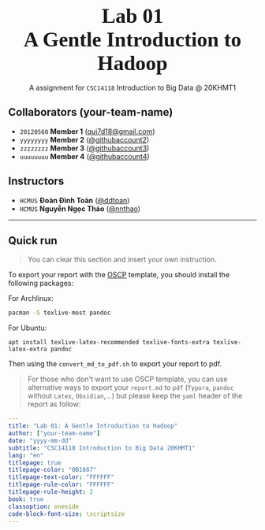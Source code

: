 
<div style="text-align: center">
    <span style="font-size: 3em; font-weight: 700; font-family: Consolas">
        Lab 01 <br>
        A Gentle Introduction to Hadoop
    </span>
    <br><br>
    <span style="">
        A assignment for <code>CSC14118</code> Introduction to Big Data @ 20KHMT1
    </span>
</div>


## Collaborators (your-team-name)
- `20120560` **Member 1** ([qui7d18@gmail.com](https://github.com/githubaccount1))
- `yyyyyyyy` **Member 2** ([@githubaccount2](https://github.com/githubaccount2))
- `zzzzzzzz` **Member 3** ([@githubaccount3](https://github.com/githubaccount3))
- `uuuuuuuu` **Member 4** ([@githubaccount4](https://github.com/githubaccount4))
## Instructors
- `HCMUS` **Đoàn Đình Toàn** ([@ddtoan](ddtoan18@clc.fitus.edu.vn))
- `HCMUS` **Nguyễn Ngọc Thảo** ([@nnthao](nnthao@fit.hcmus.edu.vn))
---
<div style="page-break-after: always"></div>

## Quick run
> You can clear this section and insert your own instruction.

To export your report with the [OSCP](https://help.offensive-security.com/hc/en-us/articles/360046787731-PEN-200-Reporting-Requirements) template, you should install the following packages:

For Archlinux:
```bash
pacman -S texlive-most pandoc
```
For Ubuntu:
```
apt install texlive-latex-recommended texlive-fonts-extra texlive-latex-extra pandoc
```
Then using the `convert_md_to_pdf.sh` to export your report to pdf.

> For those who don't want to use OSCP template, you can use alternative ways to export your `report.md` to `pdf` (`Typora`, `pandoc` without `Latex`, `Obsidian`,...) but please keep the `yaml` header of the report as follow:

```yaml
---
title: "Lab 01: A Gentle Introduction to Hadoop"
author: ["your-team-name"]
date: "yyyy-mm-dd"
subtitle: "CSC14118 Introduction to Big Data 20KHMT1"
lang: "en"
titlepage: true
titlepage-color: "0B1887"
titlepage-text-color: "FFFFFF"
titlepage-rule-color: "FFFFFF"
titlepage-rule-height: 2
book: true
classoption: oneside
code-block-font-size: \scriptsize
---
```
